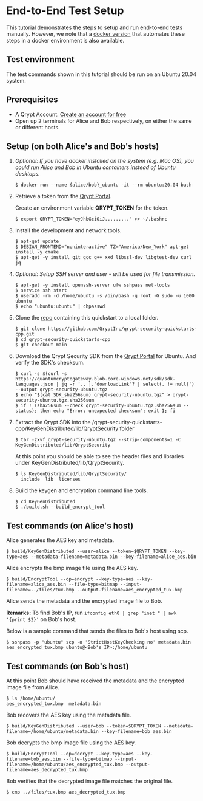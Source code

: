 # End-to-End Test Setup
This tutorial demonstrates the steps to setup and run end-to-end tests manually. However, we note that a [docker version](demo/README.md) that automates these steps in a docker environment is also available.

## Test environment
The test commands shown in this tutorial should be run on an Ubuntu 20.04 system.


## Prerequisites
- A Qrypt Account. [Create an account for free](https://portal.qrypt.com/register)
- Open up 2 terminals for Alice and Bob respectively, on either the same or different hosts.

## Setup  (on both Alice's and Bob's hosts)
1. *Optional: If you have docker installed on the system (e.g. Mac OS), you could run Alice and Bob in Ubuntu containers instead of Ubuntu desktops.*
    ```
    $ docker run --name {alice/bob}_ubuntu -it --rm ubuntu:20.04 bash
    ```

1. Retrieve a token from the [Qrypt Portal](https://portal.qrypt.com/tokens).
    
    Create an environment variable **QRYPT_TOKEN** for the token. 
    ```
    $ export QRYPT_TOKEN="eyJhbGciOiJ........." >> ~/.bashrc
    ```
1. Install the development and network tools.
    ```
    $ apt-get update
    $ DEBIAN_FRONTEND="noninteractive" TZ="America/New_York" apt-get install -y cmake
    $ apt-get -y install git gcc g++ xxd libssl-dev libgtest-dev curl jq
    ```

1. *Optional: Setup SSH server and user - will be used for file transmission.*
    ```
    $ apt-get -y install openssh-server ufw sshpass net-tools
    $ service ssh start
    $ useradd -rm -d /home/ubuntu -s /bin/bash -g root -G sudo -u 1000 ubuntu
    $ echo "ubuntu:ubuntu" | chpasswd
    ```
1. Clone the [repo](https://github.com/QryptInc/qrypt-security-quickstarts-cpp) containing this quickstart to a local folder.
    ```
    $ git clone https://github.com/QryptInc/qrypt-security-quickstarts-cpp.git
    $ cd qrypt-security-quickstarts-cpp
    $ git checkout main
    ```
1. Download the Qrypt Security SDK from the [Qrypt Portal](https://portal.qrypt.com/downloads/sdk-downloads) for Ubuntu. And verify the SDK's checksum.
    ```
    $ curl -s $(curl -s https://quantumcryptogateway.blob.core.windows.net/sdk/sdk-languages.json | jq -r '.. |."downloadLink"? | select(. != null)') --output qrypt-security-ubuntu.tgz
    $ echo "$(cat SDK_sha256sum) qrypt-security-ubuntu.tgz" > qrypt-security-ubuntu.tgz.sha256sum
    $ if ! (sha256sum --check qrypt-security-ubuntu.tgz.sha256sum --status); then echo "Error: unexpected checksum"; exit 1; fi
    ```
1. Extract the Qrypt SDK into the /qrypt-security-quickstarts-cpp/KeyGenDistributed/lib/QryptSecurity folder
    ```
    $ tar -zxvf qrypt-security-ubuntu.tgz --strip-components=1 -C KeyGenDistributed/lib/QryptSecurity
    ```
    At this point you should be able to see the header files and libraries under KeyGenDistributed/lib/QryptSecurity.
    ```
    $ ls KeyGenDistributed/lib/QryptSecurity/
      include  lib  licenses
    ```
1. Build the keygen and encryption command line tools.
    ```
    $ cd KeyGenDistributed
    $ ./build.sh --build_encrypt_tool
    ```

## Test commands (on Alice's host)
Alice generates the AES key and metadata.
```
$ build/KeyGenDistributed --user=alice --token=$QRYPT_TOKEN --key-type=aes --metadata-filename=metadata.bin --key-filename=alice_aes.bin
```

Alice encrypts the bmp image file using the AES key.
```
$ build/EncryptTool --op=encrypt --key-type=aes --key-filename=alice_aes.bin --file-type=bitmap --input-filename=../files/tux.bmp --output-filename=aes_encrypted_tux.bmp
```

Alice sends the metadata and the encrypted image file to Bob. 

**Remarks:** To find Bob's IP, run `ifconfig eth0 | grep "inet " | awk '{print $2}'` on Bob's host.

Below is a sample command that sends the files to Bob's host using scp.
```
$ sshpass -p "ubuntu" scp -o 'StrictHostKeyChecking no' metadata.bin aes_encrypted_tux.bmp ubuntu@<Bob's IP>:/home/ubuntu
```

## Test commands (on Bob's host)
At this point Bob should have received the metadata and the encrypted image file from Alice.
```
$ ls /home/ubuntu/
aes_encrypted_tux.bmp  metadata.bin
```

Bob recovers the AES key using the metadata file.
```
$ build/KeyGenDistributed --user=bob --token=$QRYPT_TOKEN --metadata-filename=/home/ubuntu/metadata.bin --key-filename=bob_aes.bin
```

Bob decrypts the bmp image file using the AES key.
```
$ build/EncryptTool --op=decrypt --key-type=aes --key-filename=bob_aes.bin --file-type=bitmap --input-filename=/home/ubuntu/aes_encrypted_tux.bmp --output-filename=aes_decrypted_tux.bmp
```

Bob verifies that the decrypted image file matches the original file.
```
$ cmp ../files/tux.bmp aes_decrypted_tux.bmp
```
